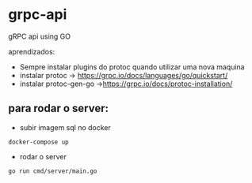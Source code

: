 # grpc-api
gRPC api using GO

aprendizados:
- Sempre instalar plugins do protoc quando utilizar uma nova maquina
- instalar protoc -> https://grpc.io/docs/languages/go/quickstart/
- instalar protoc-gen-go ->https://grpc.io/docs/protoc-installation/

## para rodar o server:
 - subir imagem sql no docker
```shell
docker-compose up
```
 - rodar o server
```shell
go run cmd/server/main.go
```
